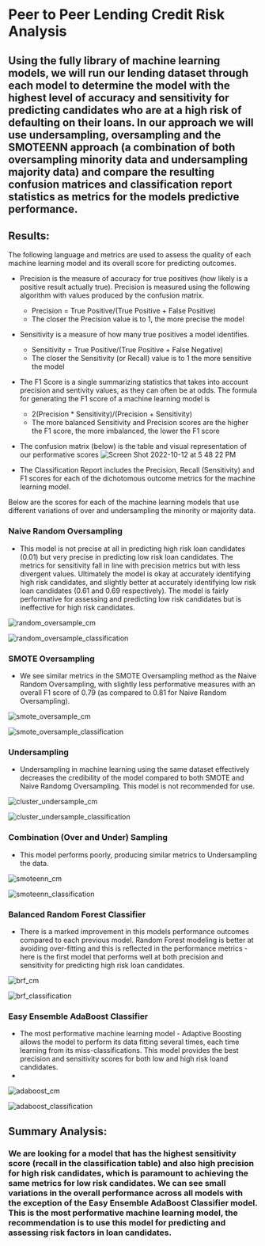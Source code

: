 # Peer to Peer Lending Credit Risk Analysis

## Using the fully library of machine learning models, we will run our lending dataset through each model to determine the model with the highest level of accuracy and sensitivity for predicting candidates who are at a high risk of defaulting on their loans. In our approach we will use undersampling, oversampling and the SMOTEENN approach (a combination of both oversampling minority data and undersampling majority data) and compare the resulting confusion matrices and classification report statistics as metrics for the models predictive performance.


## Results:
The following language and metrics are used to assess the quality of each machine learning model and its overall score for predicting outcomes.
- Precision is the measure of accuracy for true positives (how likely is a positive result actually true). Precision is measured using the following algorithm with values produced by the confusion matrix. 
  - Precision = True Positive/(True Positive + False Positive)
  - The closer the Precision value is to 1, the more precise the model

- Sensitivity is a measure of how many true positives a model identifies. 
  - Sensitivity = True Positive/(True Positive + False Negative)  
  - The closer the Sensitivity (or Recall) value is to 1 the more sensitive the model

- The F1 Score is a single summarizing statistics that takes into account precision and sentivity values, as they can often be at odds. The formula for generating the F1 score of a machine learning model is
  -  2(Precision * Sensitivity)/(Precision + Sensitivity)
  - The more balanced Sensitivity and Precision scores are the higher the F1 score, the more imbalanced, the lower the F1 score

- The confusion matrix (below) is the table and visual representation of our performative scores
![Screen Shot 2022-10-12 at 5 48 22 PM](https://user-images.githubusercontent.com/107326987/195473717-046442d8-2d49-4e3d-8bfd-1ea829108f3d.png)

- The Classification Report includes the Precision, Recall (Sensitivity) and F1 scores for each of the dichotomous outcome metrics for the machine learning model.

Below are the scores for each of the machine learning models that use different variations of over and undersampling the minority or majority data.

### Naive Random Oversampling
- This model is not precise at all in predicting high risk loan candidates (0.01) but very precise in predicting low risk loan candidates. The metrics for sensitivity fall in line with precision metrics but with less divergent values. Ultimately the model is okay at accurately identifying high risk candidates, and slightly better at accurately identifying low risk loan candidates (0.61 and 0.69 respectively). The model is fairly performative for assessing and predicting low risk candidates but is ineffective for high risk candidates.

![random_oversample_cm](https://user-images.githubusercontent.com/107326987/195473185-d508640d-8a73-4b9d-a155-8c2582a705db.png)

![random_oversample_classification](https://user-images.githubusercontent.com/107326987/195473165-bd7ba697-b3a7-45e7-8322-33ffbf978777.png)

### SMOTE Oversampling
- We see similar metrics in the SMOTE Oversampling method as the Naive Random Oversampling, with slightly less performative measures with an overall F1 score of 0.79 (as compared to 0.81 for Naive Random Oversampling).

![smote_oversample_cm](https://user-images.githubusercontent.com/107326987/195473262-54c8982f-36d1-4876-b29c-315025339d57.png)

![smote_oversample_classification](https://user-images.githubusercontent.com/107326987/195473270-8a43bbea-4a93-46a9-a28f-1240ec3e9f34.png)

### Undersampling
- Undersampling in machine learning using the same dataset effectively decreases the credibility of the model compared to both SMOTE and Naive Randomg Oversampling. This model is not recommended for use.

![cluster_undersample_cm](https://user-images.githubusercontent.com/107326987/195473352-af63bc1d-4b4d-4cd9-a911-076eb23080cc.png)

![cluster_undersample_classification](https://user-images.githubusercontent.com/107326987/195473361-2771f0db-a230-4b76-8c8d-8ba75aa2d0f9.png)

### Combination (Over and Under) Sampling
- This model performs poorly, producing similar metrics to Undersampling the data.

![smoteenn_cm](https://user-images.githubusercontent.com/107326987/195473468-819d82a8-1470-44f6-a2fc-9924a6bf9f85.png)

![smoteenn_classification](https://user-images.githubusercontent.com/107326987/195473475-9cc5b2bd-ec17-4a67-bdf5-afdd34900d4e.png)

### Balanced Random Forest Classifier
- There is a marked improvement in this models performance outcomes compared to each previous model. Random Forest modeling is better at avoiding over-fitting and this is reflected in the performance metrics - here is the first model that performs well at both precision and sensitivity for predicting high risk loan candidates.

![brf_cm](https://user-images.githubusercontent.com/107326987/195473413-53ede6d5-3ad3-4c82-9ed2-4469e7f2a373.png)

![brf_classification](https://user-images.githubusercontent.com/107326987/195473424-129686a5-662f-4104-b161-5a41b49c8266.png)

### Easy Ensemble AdaBoost Classifier
- The most performative machine learning model - Adaptive Boosting allows the model to perform its data fitting several times, each time learning from its miss-classifications. This model provides the best precision and sensitivity scores for both low and high risk loand candidates.
- 
![adaboost_cm](https://user-images.githubusercontent.com/107326987/195473511-84d70739-37dd-415d-9e15-15d40eaf8ea9.png)

![adaboost_classification](https://user-images.githubusercontent.com/107326987/195473519-211993af-6a85-47a4-b21c-202d30fe5e80.png)

## Summary Analysis: 
### We are looking for a model that has the highest sensitivity score (recall in the classification table) and also high precision for high risk candidates, which is paramount to achieving the same metrics for low risk candidates. We can see small variations in the overall performance across all models with the exception of the Easy Ensemble AdaBoost Classifier model. This is the most performative machine learning model, the recommendation is to use this model for predicting and assessing risk factors in loan candidates.


